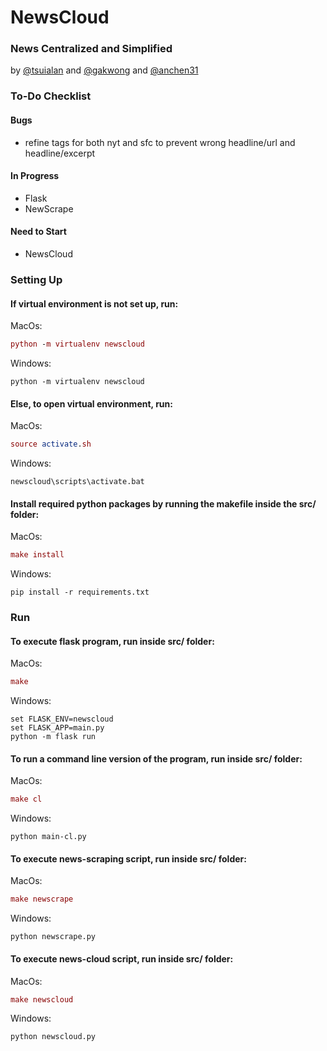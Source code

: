# NewsCloud
### News Centralized and Simplified 
by [@tsuialan](https://github.com/tsuialan) and [@gakwong](https://github.com/gakwong) and [@anchen31](https://github.com/anchen31)
### To-Do Checklist
#### Bugs
- refine tags for both nyt and sfc to prevent wrong headline/url and headline/excerpt 
#### In Progress
- Flask
- NewScrape
#### Need to Start
- NewsCloud
### Setting Up
#### If virtual environment is not set up, run: 
MacOs: 
``` MAC
python -m virtualenv newscloud
```
Windows: 
``` WIN
python -m virtualenv newscloud
```
#### Else, to open virtual environment, run:
MacOs: 
``` MAC
source activate.sh
```
Windows: 
``` WIN
newscloud\scripts\activate.bat
```
#### Install required python packages by running the makefile inside the src/ folder:
MacOs: 
``` MAC
make install
```
Windows: 
``` WIN
pip install -r requirements.txt
```
### Run
#### To execute flask program, run inside src/ folder:
MacOs: 
``` MAC
make
```
Windows: 
``` WIN
set FLASK_ENV=newscloud
set FLASK_APP=main.py
python -m flask run
```
#### To run a command line version of the program, run inside src/ folder:
MacOs: 
``` MAC
make cl
```
Windows: 
``` WIN
python main-cl.py
```
#### To execute news-scraping script, run inside src/ folder:
MacOs:
``` MAC
make newscrape
```
Windows:
``` WIN
python newscrape.py
```
#### To execute news-cloud script, run inside src/ folder:
MacOs:
``` MAC
make newscloud
```
Windows:
``` WIN
python newscloud.py
```
